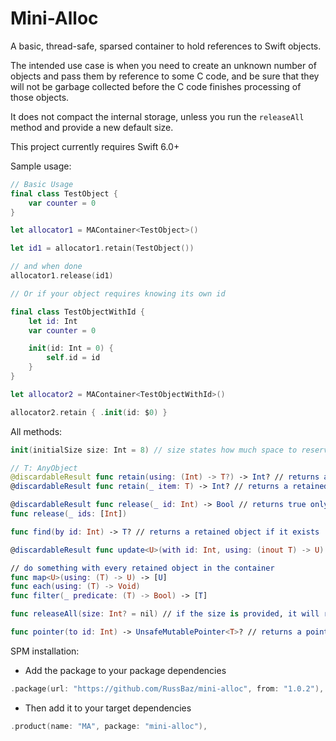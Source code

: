 # Mini-Alloc

A basic, thread-safe, sparsed container to hold references to Swift objects.

The intended use case is when you need to create an unknown number of objects and pass them by reference to some C code, and be sure that they will not be garbage collected before the C code finishes processing of those objects.

It does not compact the internal storage, unless you run the `releaseAll` method and provide a new default size.

This project currently requires Swift 6.0+

Sample usage:

```swift
// Basic Usage
final class TestObject {
    var counter = 0
}

let allocator1 = MAContainer<TestObject>()

let id1 = allocator1.retain(TestObject())

// and when done
allocator1.release(id1)

// Or if your object requires knowing its own id

final class TestObjectWithId {
    let id: Int
    var counter = 0

    init(id: Int = 0) {
        self.id = id
    }
}

let allocator2 = MAContainer<TestObjectWithId>()

allocator2.retain { .init(id: $0) }
```

All methods:

```swift
init(initialSize size: Int = 8) // size states how much space to reserved for references

// T: AnyObject
@discardableResult func retain(using: (Int) -> T?) -> Int? // returns a retained object id
@discardableResult func retain(_ item: T) -> Int? // returns a retained object id

@discardableResult func release(_ id: Int) -> Bool // returns true only if a retained object with the given id was released
func release(_ ids: [Int])

func find(by id: Int) -> T? // returns a retained object if it exists

@discardableResult func update<U>(with id: Int, using: (inout T) -> U) -> U? // returns an update function result if the retained object with a given id is found

// do something with every retained object in the container
func map<U>(using: (T) -> U) -> [U]
func each(using: (T) -> Void)
func filter(_ predicate: (T) -> Bool) -> [T]

func releaseAll(size: Int? = nil) // if the size is provided, it will resize the internal storage to the specified size. Otherwise, it will leave it as it is.

func pointer(to id: Int) -> UnsafeMutablePointer<T>? // returns a pointer to a retained object with the provided id if it exists
```

SPM installation:

- Add the package to your package dependencies

```swift
.package(url: "https://github.com/RussBaz/mini-alloc", from: "1.0.2"),
```

- Then add it to your target dependencies

```swift
.product(name: "MA", package: "mini-alloc"),
```
